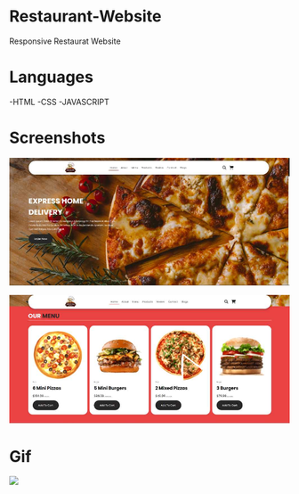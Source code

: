 # Restaurant-Website

Responsive Restaurat Website

# Languages

-HTML
-CSS
-JAVASCRIPT

# Screenshots

![](/images/screenshot1.jpg)

![](/images/secreen2.jpg)

# Gif

![](/images/restaurant.gif)

